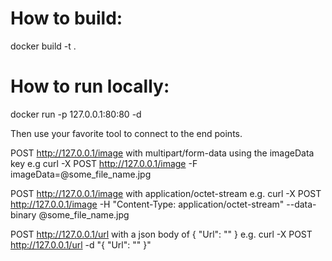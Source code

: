 How to build:
==============================================

docker build -t <your image name> .

How to run locally:
==============================================
docker run -p 127.0.0.1:80:80 -d <your image name>

Then use your favorite tool to connect to the end points.

POST http://127.0.0.1/image with multipart/form-data using the imageData key
e.g
	curl -X POST http://127.0.0.1/image -F imageData=@some_file_name.jpg

POST http://127.0.0.1/image with application/octet-stream
e.g.
	curl -X POST http://127.0.0.1/image -H "Content-Type: application/octet-stream" --data-binary @some_file_name.jpg

POST http://127.0.0.1/url with a json body of { "Url": "<test url here>" }
e.g.
    curl -X POST http://127.0.0.1/url -d "{ \"Url\": \"<test url here>\" }"